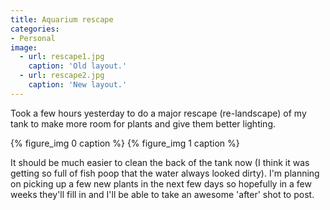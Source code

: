 ```yaml
---
title: Aquarium rescape
categories:
- Personal
image:
  - url: rescape1.jpg
    caption: 'Old layout.'
  - url: rescape2.jpg
    caption: 'New layout.'
---
```


Took a few hours yesterday to do a major rescape (re-landscape) of my tank to make more room for plants and give them better lighting.

{% figure_img 0 caption %}
{% figure_img 1 caption %}

It should be much easier to clean the back of the tank now (I think it was getting so full of fish poop that the water always looked dirty). I'm planning on picking up a few new plants in the next few days so hopefully in a few weeks they'll fill in and I'll be able to take an awesome 'after' shot to post.
